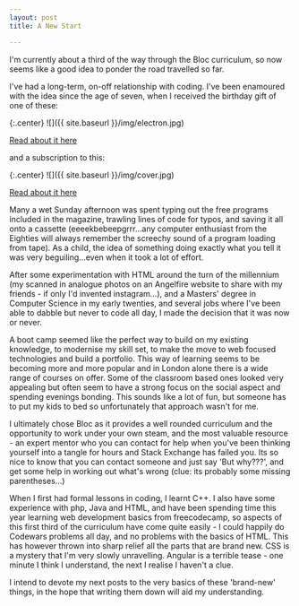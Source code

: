 ```yaml
---
layout: post
title: A New Start

---
```


I'm currently about a third of the way through the Bloc curriculum, so now seems like a good idea to ponder the road travelled so far.

I've had a long-term, on-off relationship with coding. I've been enamoured with the idea since the age of seven, when I received the birthday gift of one of these:




{:.center}
![]({{ site.baseurl }}/img/electron.jpg)

 [Read about it here](https://en.wikipedia.org/wiki/Acorn_Electron)



 and a subscription to this:




 {:.center}
 ![]({{ site.baseurl }}/img/cover.jpg)

 [Read about it here](https://en.wikipedia.org/wiki/Electron_User)




 Many a wet Sunday afternoon was spent typing out the free programs included in the magazine, trawling lines of code for typos, and saving it all onto a cassette (eeeekbebeepgrrr...any computer enthusiast from the Eighties will always remember the screechy sound of a program loading from tape). As a child, the idea of something doing exactly what you tell it was very beguiling...even when it took a lot of effort.

After some experimentation with HTML around the turn of the millennium (my scanned in analogue photos on an Angelfire website to share with my friends - if only I'd invented instagram...), and a Masters' degree in Computer Science in my early twenties, and several jobs where I've been able to dabble but never to code all day, I made the decision that it was now or never.

A boot camp seemed like the perfect way to build on my existing knowledge, to modernise my skill set, to make the move to web focused technologies and  build a portfolio. This way of learning seems to be becoming more and more popular and in London alone there is a wide range of courses on offer. Some of the classroom based ones looked very appealing but often seem to have a strong focus on the social aspect and spending evenings bonding. This sounds like a lot of fun, but someone has to put my kids to bed so unfortunately that approach wasn't for me.

I ultimately chose Bloc as it provides a well rounded curriculum and the opportunity to work under your own steam, and the most valuable resource - an expert mentor who you can contact for help when you've been thinking yourself into a tangle for hours and Stack Exchange has failed you. Its so nice to know that you can contact someone and just say 'But why???', and get some help in working out what's wrong (clue: its probably some missing parentheses...)

When I first had formal lessons in coding, I learnt C++. I also have some experience with php, Java and HTML, and have been spending time this year learning web development basics from freecodecamp, so aspects of this first third of the curriculum have come quite easily - I could happily do Codewars problems all day, and no problems with the basics of HTML. This has however thrown into sharp relief all the parts that are brand new. CSS is a mystery that I'm very slowly unravelling. Angular is a terrible tease - one minute I think I understand, the next I realise I haven't a clue.

I intend to devote my next posts to the very basics of these 'brand-new' things, in the hope that writing them down will aid my understanding.
